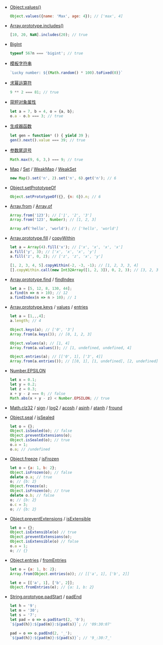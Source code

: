 * [Object.values()](https://developer.mozilla.org/zh-CN/docs/Web/JavaScript/Reference/Global_Objects/Object/values)

   ```javascript
   Object.values({name: 'Max', age: 4}); // ['max', 4]
   ```

* [Array.prototype.includes()](https://developer.mozilla.org/zh-CN/docs/Web/JavaScript/Reference/Global_Objects/Array/includes)

   ```javascript
   [10, 20, NaN].includes(20); // true
   ```

* [BigInt](https://developer.mozilla.org/zh-CN/docs/Web/JavaScript/Reference/Global_Objects/BigInt)

   ```javascript
   typeof 567n === 'bigint'; // true
   ```

* [模板字符串](https://developer.mozilla.org/zh-CN/docs/Web/JavaScript/Reference/Template_literals)

   ```javascript
   `Lucky number: ${(Math.random() * 100).toFixed(0)}`
   ```

* [求幂运算符](https://developer.mozilla.org/zh-CN/docs/Web/JavaScript/Reference/Operators/Exponentiation)

   ```javascript
   9 ** 2 === 81; // true
   ```

* [简短对象属性](https://developer.mozilla.org/zh-CN/docs/Web/JavaScript/Reference/Operators/Object_initializer)

   ```javascript
   let a = 7, b = 4, o = {a, b};
   o.a - o.b === 3; // true
   ```

* [生成器函数](https://developer.mozilla.org/zh-CN/docs/Web/JavaScript/Reference/Global_Objects/Generator)

   ```javascript
   let gen = function* () { yield 39 };
   gen().next().value === 39; // true
   ```

* [参数尾逗号](https://developer.mozilla.org/zh-CN/docs/Web/JavaScript/Reference/Trailing_commas)

   ```javascript
   Math.max(9, 6, 3,) === 9; // true
   ```

* [Map](https://developer.mozilla.org/zh-CN/docs/Web/JavaScript/Reference/Global_Objects/Map) / [Set](https://developer.mozilla.org/zh-CN/docs/Web/JavaScript/Reference/Global_Objects/Set) / [WeakMap](https://developer.mozilla.org/zh-CN/docs/Web/JavaScript/Reference/Global_Objects/WeakMap) / [WeakSet](https://developer.mozilla.org/zh-CN/docs/Web/JavaScript/Reference/Global_Objects/WeakSet)

   ```javascript
   new Map().set('n', 2).set('n', 6).get('n'); // 6
   ```

* [Object.setPrototypeOf](https://developer.mozilla.org/zh-CN/docs/Web/JavaScript/Reference/Global_Objects/Object/setPrototypeOf)

   ```javascript
   Object.setPrototypeOf({}, {n: 6}).n; // 6
   ```

* [Array.from](https://developer.mozilla.org/zh-CN/docs/Web/JavaScript/Reference/Global_Objects/Array/from) / [Array.of](https://developer.mozilla.org/zh-CN/docs/Web/JavaScript/Reference/Global_Objects/Array/of)

   ```javascript
   Array.from('123'); // ['1', '2', '3']
   Array.from('123', Number); // [1, 2, 3]
   
   Array.of('hello', 'world'); // ['hello', 'world']
   ```

* [Array.prototype.fill](https://developer.mozilla.org/zh-CN/docs/Web/JavaScript/Reference/Global_Objects/Array/fill) / [copyWithin](https://developer.mozilla.org/zh-CN/docs/Web/JavaScript/Reference/Global_Objects/Array/copyWithin)

   ```javascript
   let a = Array(4).fill('x'); // ['x', 'x', 'x', 'x']
   a.fill('y', 3); // ['x', 'x', 'x', 'y']
   a.fill('z', 0, 2); // ['z', 'z', 'x', 'y']
   
   [1, 2, 3, 4, 5].copyWithin(-2, -3, -1); // [1, 2, 3, 3, 4]
   [].copyWithin.call(new Int32Array([1, 2, 3]), 0, 2, 3); // [3, 2, 3]
   ```

* [Array.prototype.find](https://developer.mozilla.org/zh-CN/docs/Web/JavaScript/Reference/Global_Objects/Array/find) / [findIndex](https://developer.mozilla.org/zh-CN/docs/Web/JavaScript/Reference/Global_Objects/Array/findIndex)

   ```javascript
   let a = [5, 12, 8, 130, 44];
   a.find(n => n > 10); // 12
   a.findIndex(n => n > 10); // 1
   ```

* [Array.prototype.keys](https://developer.mozilla.org/zh-CN/docs/Web/JavaScript/Reference/Global_Objects/Array/keys) / [values](https://developer.mozilla.org/zh-CN/docs/Web/JavaScript/Reference/Global_Objects/Array/values) / [entries](https://developer.mozilla.org/zh-CN/docs/Web/JavaScript/Reference/Global_Objects/Array/entries)

   ```javascript
   let a = [1,,,4];
   a.length; // 4
   
   Object.keys(a); // ['0', '3']
   Array.from(a.keys()); // [0, 1, 2, 3]
   
   Object.values(a); // [1, 4]
   Array.from(a.values()); // [1, undefined, undefined, 4]
   
   Object.entries(a); // [['0', 1], ['3', 4]]
   Array.from(a.entries()); // [[0, 1], [1, undefined], [2, undefined], [3, 4]]
   ```

* [Number.EPSILON](https://developer.mozilla.org/zh-CN/docs/Web/JavaScript/Reference/Global_Objects/Number/EPSILON)

   ```javascript
   let x = 0.1;
   let y = 0.2;
   let z = 0.3;
   x + y - z === 0; // false
   Math.abs(x + y - z) < Number.EPSILON; // true
   ```

* [Math.clz32](https://developer.mozilla.org/zh-CN/docs/Web/JavaScript/Reference/Global_Objects/Math/clz32) / [sign](https://developer.mozilla.org/zh-CN/docs/Web/JavaScript/Reference/Global_Objects/Math/sign) / [log2](https://developer.mozilla.org/zh-CN/docs/Web/JavaScript/Reference/Global_Objects/Math/log2) / [acosh](https://developer.mozilla.org/zh-CN/docs/Web/JavaScript/Reference/Global_Objects/Math/acosh) / [asinh](https://developer.mozilla.org/zh-CN/docs/Web/JavaScript/Reference/Global_Objects/Math/asinh) / [atanh](https://developer.mozilla.org/zh-CN/docs/Web/JavaScript/Reference/Global_Objects/Math/atanh) / [fround](https://developer.mozilla.org/zh-CN/docs/Web/JavaScript/Reference/Global_Objects/Math/fround)

* [Object.seal](https://developer.mozilla.org/zh-CN/docs/Web/JavaScript/Reference/Global_Objects/Object/seal) / [isSealed](https://developer.mozilla.org/zh-CN/docs/Web/JavaScript/Reference/Global_Objects/Object/isSealed)

   ```javascript
   let o = {};
   Object.isSealed(o); // false
   Object.preventExtensions(o);
   Object.isSealed(o); // true
   o.a = 1;
   o.a; // /undefined
   ```

* [Object.freeze](https://developer.mozilla.org/zh-CN/docs/Web/JavaScript/Reference/Global_Objects/Object/freeze) / [isFrozen](https://developer.mozilla.org/zh-CN/docs/Web/JavaScript/Reference/Global_Objects/Object/isFrozen)

   ```javascript
   let o = {a: 1, b: 2};
   Object.isFrozen(o); // false
   delete o.a; // true
   o; // {b: 2}
   Object.freeze(o);
   Object.isFrozen(o); // true
   delete o.b; // false
   o; // {b: 2}
   o.c = 3;
   o; // {b: 2}
   ```

* [Object.preventExtensions](https://developer.mozilla.org/zh-CN/docs/Web/JavaScript/Reference/Global_Objects/Object/preventExtensions) / [isExtensible](https://developer.mozilla.org/zh-CN/docs/Web/JavaScript/Reference/Global_Objects/Object/isExtensible)

   ```javascript
   let o = {};
   Object.isExtensible(o) // true
   Object.preventExtensions(o);
   Object.isExtensible(o) // false
   o.a = 1;
   o; // {}
   ```

* [Object.entries](https://developer.mozilla.org/zh-CN/docs/Web/JavaScript/Reference/Global_Objects/Object/entries) / [fromEntries](https://developer.mozilla.org/zh-CN/docs/Web/JavaScript/Reference/Global_Objects/Object/fromEntries)

   ```javascript
   let o = {a: 1, b: 2};
   Array.from(Object.entries(o)); // [['a', 1], ['b', 2]]
   
   let e = [['a', 1], ['b', 2]];
   Object.fromEntries(e); // {a: 1, b: 2}
   ```

* [String.prototype.padStart](https://developer.mozilla.org/zh-CN/docs/Web/JavaScript/Reference/Global_Objects/String/padStart) / [padEnd](https://developer.mozilla.org/zh-CN/docs/Web/JavaScript/Reference/Global_Objects/String/padEnd)

   ```javascript
   let h = '9';
   let m = '30';
   let s = '7';
   let pad = o => o.padStart(2, '0');
   `${pad(h)}:${pad(m)}:${pad(s)}`; // '09:30:07'
   
   pad = o => o.padEnd(2, '_');
   `${pad(h)}:${pad(m)}:${pad(s)}`; // '9_:30:7_'
   ```